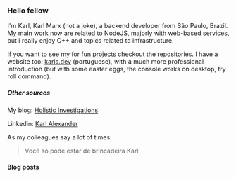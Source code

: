 ### Hello fellow

I'm Karl, Karl Marx (not a joke), a backend developer from São Paulo, Brazil. My main work now are related to NodeJS, majorly with web-based services, but i really enjoy C++ and topics related to infrastructure.

If you want to see my for fun projects checkout the repositories. I have a website too: [karls.dev](https://karls.dev) (portuguese), with a much more professional introduction (but with some easter eggs, the console works on desktop, try roll command).

##### Other sources

My blog: [Holistic Investigations](https://medium.com/@iho)

Linkedin: [Karl Alexander](https://www.linkedin.com/in/karl-alexader/)

As my colleagues say a lot of times:
> Você só pode estar de brincadeira Karl

#### Blog posts
<!-- MEDIUM:START -->
<!-- MEDIUM:END -->
